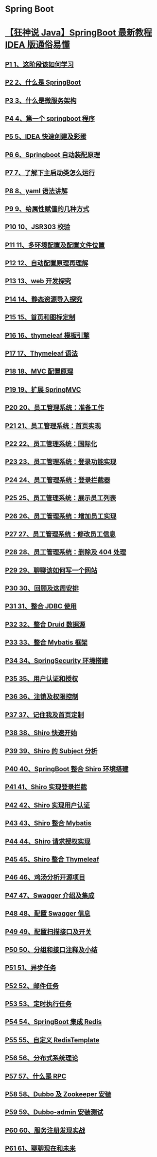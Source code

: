 # Spring Boot

# [【狂神说 Java】SpringBoot 最新教程 IDEA 版通俗易懂](https://www.bilibili.com/video/BV1PE411i7CV)

## [P1 1、这阶段该如何学习](https://www.bilibili.com/video/BV1PE411i7CV?p=1)

## [P2 2、什么是 SpringBoot](https://www.bilibili.com/video/BV1PE411i7CV?p=2)

## [P3 3、什么是微服务架构](https://www.bilibili.com/video/BV1PE411i7CV?p=3)

## [P4 4、第一个 springboot 程序](https://www.bilibili.com/video/BV1PE411i7CV?p=4)

## [P5 5、IDEA 快速创建及彩蛋](https://www.bilibili.com/video/BV1PE411i7CV?p=5)

## [P6 6、Springboot 自动装配原理](https://www.bilibili.com/video/BV1PE411i7CV?p=6)

## [P7 7、了解下主启动类怎么运行](https://www.bilibili.com/video/BV1PE411i7CV?p=7)

## [P8 8、yaml 语法讲解](https://www.bilibili.com/video/BV1PE411i7CV?p=8)

## [P9 9、给属性赋值的几种方式](https://www.bilibili.com/video/BV1PE411i7CV?p=9)

## [P10 10、JSR303 校验](https://www.bilibili.com/video/BV1PE411i7CV?p=10)

## [P11 11、多环境配置及配置文件位置](https://www.bilibili.com/video/BV1PE411i7CV?p=11)

## [P12 12、自动配置原理再理解](https://www.bilibili.com/video/BV1PE411i7CV?p=12)

## [P13 13、web 开发探究](https://www.bilibili.com/video/BV1PE411i7CV?p=13)

## [P14 14、静态资源导入探究](https://www.bilibili.com/video/BV1PE411i7CV?p=14)

## [P15 15、首页和图标定制](https://www.bilibili.com/video/BV1PE411i7CV?p=15)

## [P16 16、thymeleaf 模板引擎](https://www.bilibili.com/video/BV1PE411i7CV?p=16)

## [P17 17、Thymeleaf 语法](https://www.bilibili.com/video/BV1PE411i7CV?p=17)

## [P18 18、MVC 配置原理](https://www.bilibili.com/video/BV1PE411i7CV?p=18)

## [P19 19、扩展 SpringMVC](https://www.bilibili.com/video/BV1PE411i7CV?p=19)

## [P20 20、员工管理系统：准备工作](https://www.bilibili.com/video/BV1PE411i7CV?p=20)

## [P21 21、员工管理系统：首页实现](https://www.bilibili.com/video/BV1PE411i7CV?p=21)

## [P22 22、员工管理系统：国际化](https://www.bilibili.com/video/BV1PE411i7CV?p=22)

## [P23 23、员工管理系统：登录功能实现](https://www.bilibili.com/video/BV1PE411i7CV?p=23)

## [P24 24、员工管理系统：登录拦截器](https://www.bilibili.com/video/BV1PE411i7CV?p=24)

## [P25 25、员工管理系统：展示员工列表](https://www.bilibili.com/video/BV1PE411i7CV?p=25)

## [P26 26、员工管理系统：增加员工实现](https://www.bilibili.com/video/BV1PE411i7CV?p=26)

## [P27 27、员工管理系统：修改员工信息](https://www.bilibili.com/video/BV1PE411i7CV?p=27)

## [P28 28、员工管理系统：删除及 404 处理](https://www.bilibili.com/video/BV1PE411i7CV?p=28)

## [P29 29、聊聊该如何写一个网站](https://www.bilibili.com/video/BV1PE411i7CV?p=29)

## [P30 30、回顾及这周安排](https://www.bilibili.com/video/BV1PE411i7CV?p=30)

## [P31 31、整合 JDBC 使用](https://www.bilibili.com/video/BV1PE411i7CV?p=31)

## [P32 32、整合 Druid 数据源](https://www.bilibili.com/video/BV1PE411i7CV?p=32)

## [P33 33、整合 Mybatis 框架](https://www.bilibili.com/video/BV1PE411i7CV?p=33)

## [P34 34、SpringSecurity 环境搭建](https://www.bilibili.com/video/BV1PE411i7CV?p=34)

## [P35 35、用户认证和授权](https://www.bilibili.com/video/BV1PE411i7CV?p=35)

## [P36 36、注销及权限控制](https://www.bilibili.com/video/BV1PE411i7CV?p=36)

## [P37 37、记住我及首页定制](https://www.bilibili.com/video/BV1PE411i7CV?p=37)

## [P38 38、Shiro 快速开始](https://www.bilibili.com/video/BV1PE411i7CV?p=38)

## [P39 39、Shiro 的 Subject 分析](https://www.bilibili.com/video/BV1PE411i7CV?p=39)

## [P40 40、SpringBoot 整合 Shiro 环境搭建](https://www.bilibili.com/video/BV1PE411i7CV?p=40)

## [P41 41、Shiro 实现登录拦截](https://www.bilibili.com/video/BV1PE411i7CV?p=41)

## [P42 42、Shiro 实现用户认证](https://www.bilibili.com/video/BV1PE411i7CV?p=42)

## [P43 43、Shiro 整合 Mybatis](https://www.bilibili.com/video/BV1PE411i7CV?p=43)

## [P44 44、Shiro 请求授权实现](https://www.bilibili.com/video/BV1PE411i7CV?p=44)

## [P45 45、Shiro 整合 Thymeleaf](https://www.bilibili.com/video/BV1PE411i7CV?p=45)

## [P46 46、鸡汤分析开源项目](https://www.bilibili.com/video/BV1PE411i7CV?p=46)

## [P47 47、Swagger 介绍及集成](https://www.bilibili.com/video/BV1PE411i7CV?p=47)

## [P48 48、配置 Swagger 信息](https://www.bilibili.com/video/BV1PE411i7CV?p=48)

## [P49 49、配置扫描接口及开关](https://www.bilibili.com/video/BV1PE411i7CV?p=49)

## [P50 50、分组和接口注释及小结](https://www.bilibili.com/video/BV1PE411i7CV?p=50)

## [P51 51、异步任务](https://www.bilibili.com/video/BV1PE411i7CV?p=51)

## [P52 52、邮件任务](https://www.bilibili.com/video/BV1PE411i7CV?p=52)

## [P53 53、定时执行任务](https://www.bilibili.com/video/BV1PE411i7CV?p=53)

## [P54 54、SpringBoot 集成 Redis](https://www.bilibili.com/video/BV1PE411i7CV?p=54)

## [P55 55、自定义 RedisTemplate](https://www.bilibili.com/video/BV1PE411i7CV?p=55)

## [P56 56、分布式系统理论](https://www.bilibili.com/video/BV1PE411i7CV?p=56)

## [P57 57、什么是 RPC](https://www.bilibili.com/video/BV1PE411i7CV?p=57)

## [P58 58、Dubbo 及 Zookeeper 安装](https://www.bilibili.com/video/BV1PE411i7CV?p=58)

## [P59 59、Dubbo-admin 安装测试](https://www.bilibili.com/video/BV1PE411i7CV?p=59)

## [P60 60、服务注册发现实战](https://www.bilibili.com/video/BV1PE411i7CV?p=60)

## [P61 61、聊聊现在和未来](https://www.bilibili.com/video/BV1PE411i7CV?p=61)
